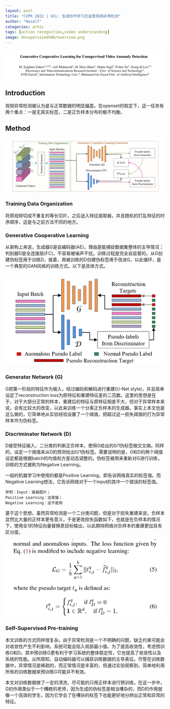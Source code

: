 ```yaml
---
layout: post
title: "CVPR 2022 | GCL: 生成协作学习无监督视频异常检测"
author: "Reself"
categories: arXiv
tags: [action recognition,video understanding]
image: UnsupervisedVAD/overview.png
---
```


![](../assets/img/UnsupervisedVAD/title.png)

## Introduction

视频异常检测被认为是与正常数据的明显偏差。在openset的假定下，这一任务有两个重点：一是无真实标签，二是正负样本分布的极不均衡。

## Method

![](../assets/img/UnsupervisedVAD/overview.png)

### Training Data Organization

将原视频切成不重复的等长切片，之后送入特征提取器，并且随机的打乱特征的时序顺序，这是与之前方法不同的地方。


### Generative Cooperative Learning

从架构上来说，生成器G是自编码器(AE)，理由是能捕捉数据集整体的主导情况；判别器D是全连接层(FC)，不容易被噪声干扰。训练过程是完全自监督的。从G创建伪标签用于训练D，接着，用被训练的D创建伪标签用于改进G，以此循环，是一个典型的GAN风格的训练方式。以下是具体方式。

![](../assets/img/UnsupervisedVAD/detail.png)

### Generator Network (G)

G把第一阶段的特征作为输入，经过编码和解码进行重建(U-Net style)，并且简单设定了reconstruction loss为原特征和重建特征差的二范数。这里的思想是在于，对于大部分正常的样本，重建后的特征与原特征相差不大，但对于异常样本来说，会有比较大的改变，以此来训练一个分离正负样本的生成器。事实上本文也是这么做的，它简单地从实验经验设置了一个阈值，把超过这一损失阈值的打为异常样本作为伪标签。

### Discriminator Network (D)

D接受特征输入，二分类的判断正负样本，使用G给出的0/1伪标签做交叉熵。同样的，设定一个阈值来从D的预测给出0/1伪标签。需要说明的是，G和D的两个阈值设定都是根据batch的均值和方差动态调整的。伪标签被用来重新对G进行训练，训练的方式被称为Negative Learning。

一般的机器学习中使用的都是Positive Learning，即告诉网络真实的标签值。而Negative Learning想法，它告诉网络对于一个input的其中一个错误的标签值。

```
举例：Input：猫猫图片；
Positive Learning：这是猫；
Negative Learning：这不是狗
```

基于这个思想，虽然异常检测是一个二分类问题，但是对于损失重建来说，负样本显然比大量的正样本更有意义，于是更改损失函数如下，也就是在负样本的情况下，使用全1的特征向量替换原目标输出，以此期待网络对负样本的重建更加具有区分度。

![](../assets/img/UnsupervisedVAD/loss.png)

### Self-Supervised Pre-training

本文训练的方式同样很复杂。由于异常检测是一个不明确的问题，缺乏约束可能会对收敛性产生不利影响，系统可能会陷入局部最小值。为了提高收敛性，考虑预训练G和D。其中预训练G更有利于学习系统的整体稳定性，它也提高了收敛性以及系统的性能。众所周知，自动编码器可以捕获训练数据的主导表征。尽管在训练数据中，异常情况是稀疏的，而正常情况是丰富的，但通过实验观察到，简单地利用所有的训练数据来预训练G可能并不有效。

本文对训练数据做了一定的清洗，尽可能的只用正样本进行预训练。在这一步中，G的作用类似于一个糟糕的老师，因为生成的伪标签是相当嘈杂的，而D的作用就像一个高效的学生，因为它学会了在嘈杂的标签下也能更好地分辨出正常和异常的特征。